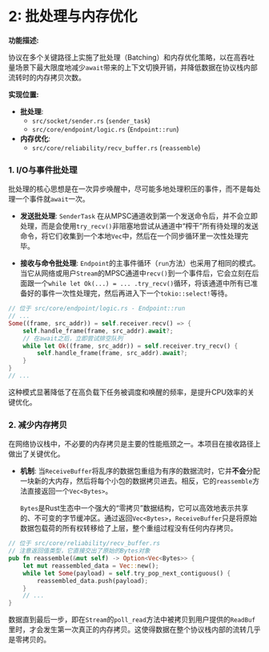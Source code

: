 # 2: 批处理与内存优化

**功能描述:**

协议在多个关键路径上实施了批处理（Batching）和内存优化策略，以在高吞吐量场景下最大限度地减少`await`带来的上下文切换开销，并降低数据在协议栈内部流转时的内存拷贝次数。

**实现位置:**

- **批处理**:
    - `src/socket/sender.rs` (`sender_task`)
    - `src/core/endpoint/logic.rs` (`Endpoint::run`)
- **内存优化**:
    - `src/core/reliability/recv_buffer.rs` (`reassemble`)

### 1. I/O与事件批处理

批处理的核心思想是在一次异步唤醒中，尽可能多地处理积压的事件，而不是每处理一个事件就`await`一次。

- **发送批处理**:
  `SenderTask` 在从MPSC通道收到第一个发送命令后，并不会立即处理，而是会使用`try_recv()`非阻塞地尝试从通道中“榨干”所有待处理的发送命令，将它们收集到一个本地`Vec`中，然后在一个同步循环里一次性处理完毕。

- **接收与命令批处理**:
  `Endpoint`的主事件循环（`run`方法）也采用了相同的模式。当它从网络或用户`Stream`的MPSC通道中`recv()`到一个事件后，它会立刻在后面跟一个`while let Ok(...) = ... .try_recv()`循环，将该通道中所有已准备好的事件一次性处理完，然后再进入下一个`tokio::select!`等待。

```rust
// 位于 src/core/endpoint/logic.rs - Endpoint::run
// ...
Some((frame, src_addr)) = self.receiver.recv() => {
    self.handle_frame(frame, src_addr).await?;
    // 在await之后，立即尝试排空队列
    while let Ok((frame, src_addr)) = self.receiver.try_recv() {
        self.handle_frame(frame, src_addr).await?;
    }
}
// ...
```
这种模式显著降低了在高负载下任务被调度和唤醒的频率，是提升CPU效率的关键优化。

### 2. 减少内存拷贝

在网络协议栈中，不必要的内存拷贝是主要的性能瓶颈之一。本项目在接收路径上做出了关键优化。

- **机制**:
  当`ReceiveBuffer`将乱序的数据包重组为有序的数据流时，它并**不会**分配一块新的大内存，然后将每个小包的数据拷贝进去。相反，它的`reassemble`方法直接返回一个`Vec<Bytes>`。
  
  `Bytes`是Rust生态中一个强大的“零拷贝”数据结构，它可以高效地表示共享的、不可变的字节缓冲区。通过返回`Vec<Bytes>`，`ReceiveBuffer`只是将原始数据包载荷的所有权转移给了上层，整个重组过程没有任何内存拷贝。

```rust
// 位于 src/core/reliability/recv_buffer.rs
// 注意返回值类型，它直接交出了原始的Bytes对象
pub fn reassemble(&mut self) -> Option<Vec<Bytes>> {
    let mut reassembled_data = Vec::new();
    while let Some(payload) = self.try_pop_next_contiguous() {
        reassembled_data.push(payload);
    }
    // ...
}
```
数据直到最后一步，即在`Stream`的`poll_read`方法中被拷贝到用户提供的`ReadBuf`里时，才会发生第一次真正的内存拷贝。这使得数据在整个协议栈内部的流转几乎是零拷贝的。 